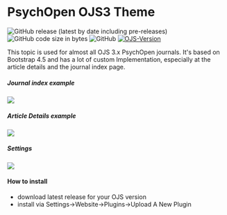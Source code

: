 # PsychOpen OJS3 Theme

![GitHub release (latest by date including pre-releases)](https://img.shields.io/github/v/release/leibniz-psychology/psychopen-theme?include_prereleases&label=latest%20release)
![GitHub code size in bytes](https://img.shields.io/github/languages/code-size/leibniz-psychology/psychopen-theme)
![GitHub](https://img.shields.io/github/license/leibniz-psychology/psychopen-theme)
[![OJS-Version](https://img.shields.io/badge/pkp--ojs-3.2-brightgreen)](https://github.com/pkp/ojs/tree/stable-3_2_1)

This topic is used for almost all OJS 3.x PsychOpen journals. It's based on Bootstrap 4.5 and has a lot of custom Implementation, especially at the article details and the journal index page.

##### Journal index example
![](https://user-images.githubusercontent.com/7657717/97187675-f8b9d080-17a2-11eb-94a6-17663b1c6679.png)

##### Article Details example
![](https://user-images.githubusercontent.com/7657717/97190792-79c69700-17a6-11eb-936b-def4453b663e.gif)

##### Settings
![](https://user-images.githubusercontent.com/7657717/97187679-f9eafd80-17a2-11eb-9489-bd22c0b5e6c7.png)

#### How to install
- download latest release for your OJS version
- install via Settings->Website->Plugins->Upload A New Plugin

